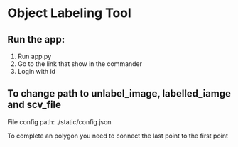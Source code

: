 # Object Labeling Tool

## Run the app:
1. Run app.py
2. Go to the link that show in the commander
3. Login with id
   
## To change path to unlabel_image, labelled_iamge and scv_file
File config path: ./static/config.json

To complete an polygon you need to connect the last point to the first point 
